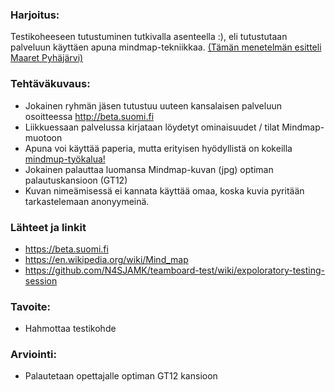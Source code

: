 ### Harjoitus:

Testikoheeseen tutustuminen tutkivalla asenteella :), eli tutustutaan palveluun käyttäen apuna mindmap-tekniikkaa.
[(Tämän menetelmän esitteli Maaret Pyhäjärvi)](https://github.com/N4SJAMK/teamboard-test/wiki/expoloratory-testing-session) 


### Tehtäväkuvaus:

* Jokainen ryhmän jäsen tutustuu uuteen kansalaisen palveluun osoitteessa http://beta.suomi.fi
* Liikkuessaan palvelussa kirjataan löydetyt ominaisuudet / tilat Mindmap-muotoon
* Apuna voi käyttää paperia, mutta erityisen hyödyllistä on kokeilla [mindmup-työkalua!](https://www.mindmup.com/)
* Jokainen palauttaa luomansa Mindmap-kuvan (jpg) optiman palautuskansioon (GT12)
* Kuvan nimeämisessä ei kannata käyttää omaa, koska kuvia pyritään tarkastelemaan anonyymeinä.

### Lähteet ja linkit

* https://beta.suomi.fi
* https://en.wikipedia.org/wiki/Mind_map
* https://github.com/N4SJAMK/teamboard-test/wiki/expoloratory-testing-session

### Tavoite:

* Hahmottaa testikohde



### Arviointi:

* Palautetaan opettajalle optiman GT12 kansioon
